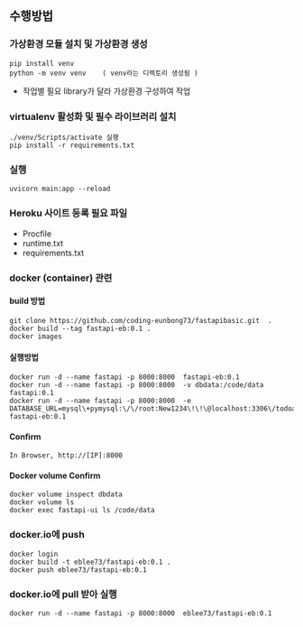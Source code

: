 ## 수행방법

### 가상환경 모듈 설치 및 가상환경 생성
    pip install venv
    python -m venv venv    ( venv라는 디렉토리 생성됨 )
- 작업별 필요 library가 달라 가상환경 구성하여 작업

### virtualenv 활성화 및 필수 라이브러리 설치
    ./venv/Scripts/activate 실행
    pip install -r requirements.txt

### 실행
    uvicorn main:app --reload

### Heroku 사이트 등록 필요 파일
- Procfile 
- runtime.txt
- requirements.txt

### docker (container) 관련
#### build 방법 
    git clone https://github.com/coding-eunbong73/fastapibasic.git  .
    docker build --tag fastapi-eb:0.1 .
    docker images

#### 실행방법
    docker run -d --name fastapi -p 8000:8000  fastapi-eb:0.1
    docker run -d --name fastapi -p 8000:8000  -v dbdata:/code/data  fastapi:0.1
    docker run -d --name fastapi -p 8000:8000  -e DATABASE_URL=mysql\+pymysql:\/\/root:New1234\!\!\@localhost:3306\/todoapp  fastapi-eb:0.1

#### Confirm
    In Browser, http://[IP]:8000

#### Docker volume Confirm
    docker volume inspect dbdata
    docker volume ls
    docker exec fastapi-ui ls /code/data

### docker.io에 push
    docker login
    docker build -t eblee73/fastapi-eb:0.1 .
    docker push eblee73/fastapi-eb:0.1

### docker.io에 pull 받아 실행
    docker run -d --name fastapi -p 8000:8000  eblee73/fastapi-eb:0.1

    